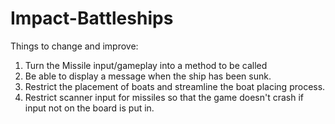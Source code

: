 # Impact-Battleships

Things to change and improve:
1. Turn the Missile input/gameplay into a method to be called
2. Be able to display a message when the ship has been sunk.
3. Restrict the placement of boats and streamline the boat placing process.
4. Restrict scanner input for missiles so that the game doesn't crash if input not on the board is put in.
